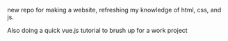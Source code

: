 new repo for making a website, refreshing my knowledge of html, css, and js.

Also doing a quick vue.js tutorial to brush up for a work project

